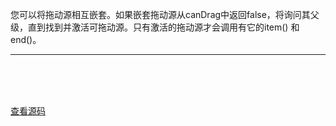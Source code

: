 您可以将拖动源相互嵌套。如果嵌套拖动源从canDrag中返回false，将询问其父级，直到找到并激活可拖动源。只有激活的拖动源才会调用有它的item() 和 end()。

----
<br>
<br>
<br>

<script setup>
import DragSources from '../../.vitepress/examples/03-nesting/drag-sources'
</script>

<DragSources></DragSources>

[查看源码](https://github.com/hcg1023/vue3-dnd/tree/main/packages/docs/src/.vitepress/examples/03-nesting/drag-sources)
